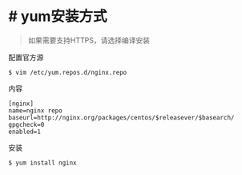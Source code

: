 # # yum安装方式

> 如果需要支持HTTPS，请选择编译安装

配置官方源

```
$ vim /etc/yum.repos.d/nginx.repo
```

内容

```
[nginx]
name=nginx repo
baseurl=http://nginx.org/packages/centos/$releasever/$basearch/
gpgcheck=0
enabled=1
```

安装

```
$ yum install nginx
```

